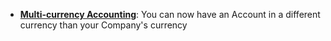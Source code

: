 - **[Multi-currency Accounting](https://spapprownova.com/docs/user/guides/accounts/multi-currency-accounting)**: You can now have an Account in a different currency than your Company's currency
